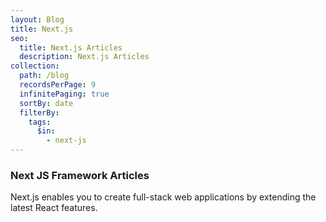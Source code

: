 ```yaml
---
layout: Blog
title: Next.js
seo:
  title: Next.js Articles
  description: Next.js Articles
collection:
  path: /blog
  recordsPerPage: 9
  infinitePaging: true
  sortBy: date
  filterBy:
    tags:
      $in:
        - next-js
---
```


### Next JS Framework Articles

Next.js enables you to create full-stack web applications by extending the latest React features.
